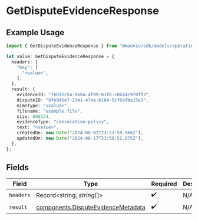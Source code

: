 # GetDisputeEvidenceResponse

## Example Usage

```typescript
import { GetDisputeEvidenceResponse } from "@moovio/sdk/models/operations";

let value: GetDisputeEvidenceResponse = {
  headers: {
    "key": [
      "<value>",
    ],
  },
  result: {
    evidenceID: "7e011c5a-968a-4f99-81f8-c0644c970ff3",
    disputeID: "8fe945e7-2341-47ea-b104-5cf6afba15e3",
    mimeType: "<value>",
    filename: "example.file",
    size: 696324,
    evidenceType: "cancelation-policy",
    text: "<value>",
    createdOn: new Date("2024-08-02T23:23:59.966Z"),
    updatedOn: new Date("2024-08-17T21:58:52.875Z"),
  },
};
```

## Fields

| Field                                                                                    | Type                                                                                     | Required                                                                                 | Description                                                                              |
| ---------------------------------------------------------------------------------------- | ---------------------------------------------------------------------------------------- | ---------------------------------------------------------------------------------------- | ---------------------------------------------------------------------------------------- |
| `headers`                                                                                | Record<string, *string*[]>                                                               | :heavy_check_mark:                                                                       | N/A                                                                                      |
| `result`                                                                                 | [components.DisputeEvidenceMetadata](../../models/components/disputeevidencemetadata.md) | :heavy_check_mark:                                                                       | N/A                                                                                      |